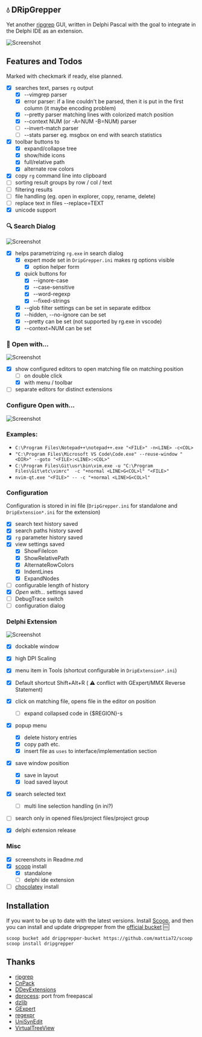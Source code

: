 ## :droplet: DRipGrepper
Yet another [ripgrep](https://github.com/BurntSushi/ripgrep) GUI, written in Delphi Pascal with the goal to integrate in the Delphi IDE as an extension.

![Screenshot](./screenshots/DripGepper_Form.png)

## Features and Todos
Marked with checkmark if ready, else planned.

- [x] searches text, parses `rg` output
  - [x] --vimgrep parser
  - [x] error parser: if a line couldn't be parsed, then it is put in the first column (it maybe encoding problem)
  - [x] --pretty parser matching lines with colorized match position
  - [x] --context NUM (or -A=NUM -B=NUM) parser
  - [ ] --invert-match parser
  - [ ] --stats parser eg. msgbox on end with search statistics
- [x] toolbar buttons to 
  - [x] expand/collapse tree
  - [x] show/hide icons
  - [x] full/relative path
  - [x] alternate row colors
- [x] copy `rg` command line into clipboard
- [ ] sorting result groups by row / col / text
- [ ] filtering results
- [ ] file handling (eg. open in explorer, copy, rename, delete)
- [ ] replace text in files --replace=TEXT
- [x] unicode support

### :mag: Search Dialog
![Screenshot](./screenshots/SearchForm.png)

- [x] helps parametrizing `rg.exe` in search dialog
  - [x] expert mode set in `DripGrepper.ini` makes rg options visible
    - [x] option helper form 
  - [x] quick buttons for
    - [x] --ignore-case
    - [x] --case-sensitive
    - [x] --word-regexp
    - [x] --fixed-strings
  - [x] --glob filter settings can be set in separate editbox
  - [x] --hidden, --no-ignore can be set
  - [x] --pretty can be set (not supported by rg.exe in vscode)
  - [x] --context=NUM can be set

### :rocket: Open with...
![Screenshot](./screenshots/OpenWith.png)

- [x] show configured editors to open matching file on matching position
   - [ ] on double click
   - [x] with menu / toolbar
- [ ] separate editors for distinct extensions

### Configure Open with...
![Screenshot](./screenshots/ConfigureOpenWith.png)

### Examples:
* `C:\Program Files\Notepad++\notepad++.exe "<FILE>" -n<LINE> -c<COL>`
* `"C:\Program Files\Microsoft VS Code\Code.exe" --reuse-window "<DIR>" --goto "<FILE>:<LINE>:<COL>"`
* `C:\Program Files\Git\usr\bin\vim.exe -u "C:\Program Files\Git\etc\vimrc"  -c "+normal <LINE>G<COL>l" "<FILE>" `
* `nvim-qt.exe "<FILE>" -- -c "+normal <LINE>G<COL>l"`

### Configuration
Configuration is stored in ini file (`DripGrepper.ini` for standalone and `DripExtension*.ini` for the extension)
  - [x] search text history saved
  - [x] search paths history saved
  - [x] `rg` parameter history saved
  - [x] view settings saved
    - [x] ShowFileIcon
    - [x] ShowRelativePath
    - [x] AlternateRowColors
    - [x] IndentLines
    - [x] ExpandNodes
  - [ ] configurable length of history 
  - [x] *Open with...* settings saved
  - [ ] DebugTrace switch
- [ ] configuration dialog

### Delphi Extension 
![Screenshot](./screenshots/DripExtension.png)

  - [x] dockable window
  - [x] high DPI Scaling 
  - [x] menu item in Tools (shortcut configurable in `DripExtension*.ini`)
  - [x] Default shortcut Shift+Alt+R ( :warning: conflict with GExpert/MMX Reverse Statement)
  - [x] click on matching file, opens file in the editor on position 
     - [ ] expand collapsed code in {$REGION}-s
  - [x] popup menu
    - [x] delete history entries
    - [x] copy path etc.
    - [x] insert file as `uses` to interface/implementation section
  - [x] save window position
     - [x] save in layout
     - [x] load saved layout
  - [x] search selected text
     - [ ] multi line selection handling (in ini?)
  - [ ] search only in opened files/project files/project group
  - [x] delphi extension release

 
### Misc
- [x] screenshots in Readme.md
- [x] [scoop](https://scoop.sh) install
  - [x] standalone
  - [ ] delphi ide extension
- [ ] [chocolatey](https://chocolatey.org) install

## Installation

If you want to be up to date with the latest versions.
Install [Scoop](https://scoop.sh), and then you can install and update dripgrepper from the
[official bucket](https://github.com/mattia72/scoop) :cool:

```
scoop bucket add dripgrepper-bucket https://github.com/mattia72/scoop
scoop install dripgrepper
```

## Thanks
-  [ripgrep](https://github.com/BurntSushi/ripgrep)
-  [CnPack](https://www.cnpack.org)
-  [DDevExtensions](https://github.com/ahausladen/DDevExtensions)
-  [dprocess](https://stackoverflow.com/a/45029879/2923283): port from freepascal
-  [dzlib](https://sourceforge.net/p/dzlib/code/HEAD/tree)
-  [GExpert](https://www.gexperts.org/download)
-  [regexpr](https://regex.sorokin.engineer/en/latest/)
-  [UniSynEdit](https://sourceforge.net/projects/synedit)
-  [VirtualTreeView](https://github.com/TurboPack/VirtualTreeView)
